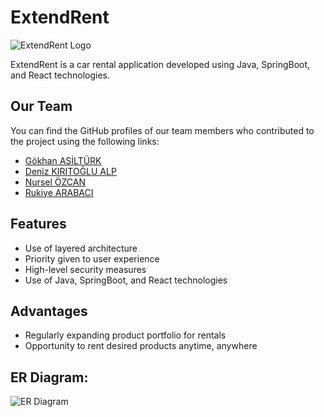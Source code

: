 # ExtendRent

![ExtendRent Logo](https://github.com/GokhanAsilturk/tobeto_rentAcar_crew_project/blob/main/assets/92371744/47127a2d-e97a-446d-8b70-aed23472492a/extendRentLogoV1.jpg)

ExtendRent is a car rental application developed using Java, SpringBoot, and React technologies.

## Our Team

You can find the GitHub profiles of our team members who contributed to the project using the following links:
- [Gökhan ASİLTÜRK](https://github.com/GokhanAsilturk)
- [Deniz KIRITOĞLU ALP](https://github.com/DnzErnOck)
- [Nursel ÖZCAN](https://github.com/Nurselina)
- [Rukiye ARABACI](https://github.com/Rkye)

## Features

- Use of layered architecture
- Priority given to user experience
- High-level security measures
- Use of Java, SpringBoot, and React technologies

## Advantages

- Regularly expanding product portfolio for rentals
- Opportunity to rent desired products anytime, anywhere

## ER Diagram:
![ER Diagram](https://github.com/GokhanAsilturk/tobeto_rentAcar_crew_project/blob/main/assets/92371744/0263efcb-78ca-4254-9b60-0c9c3a646b5b/ERDiagram.jpg)
